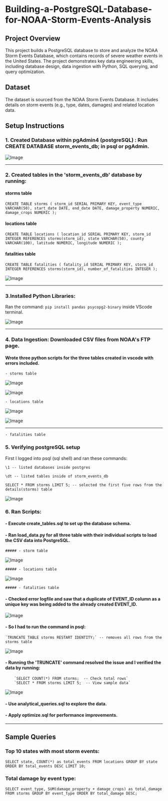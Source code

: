 # Building-a-PostgreSQL-Database-for-NOAA-Storm-Events-Analysis




## Project Overview
This project builds a PostgreSQL database to store and analyze the NOAA Storm Events Database, which contains records of severe weather events in the United States. The project demonstrates key data engineering skills, including database design, data ingestion with Python, SQL querying, and query optimization.


## Dataset
The dataset is sourced from the NOAA Storm Events Database. It includes details on storm events (e.g., type, dates, damages) and related location data.







## Setup Instructions


### 1. Created Database within pgAdmin4 (postgreSQL) : Run CREATE DATABASE storm_events_db; in psql or pgAdmin.

![Image](https://github.com/user-attachments/assets/98d8af75-2444-4110-9002-74eb59027f33)

--- 

### 2. Created tables in the 'storm_events_db' database by running: 

#### storms table 


`CREATE TABLE storms (
    storm_id SERIAL PRIMARY KEY,
    event_type VARCHAR(50),
    start_date DATE,
    end_date DATE,
    damage_property NUMERIC,
    damage_crops NUMERIC
);`


#### locations table

`CREATE TABLE locations (
    location_id SERIAL PRIMARY KEY,
    storm_id INTEGER REFERENCES storms(storm_id),
    state VARCHAR(50),
    county VARCHAR(100),
    latitude NUMERIC,
    longitude NUMERIC
);`

#### fatalities table

`CREATE TABLE fatalities (
    fatality_id SERIAL PRIMARY KEY,
    storm_id INTEGER REFERENCES storms(storm_id),
    number_of_fatalities INTEGER
);`


![Image](https://github.com/user-attachments/assets/ba48bd8f-4cc7-4597-b1c5-48fa1ad7c11b)


---

### 3.Installed Python Libraries:

Ran the command: `pip install pandas psycopg2-binary` inside VScode terminal. 

![Image](https://github.com/user-attachments/assets/54dc9a2c-f8e4-4295-b778-ca18d770037f)


---

### 4. Data Ingestion: Downloaded CSV files from NOAA's FTP page.

#### Wrote three python scripts for the three tables created in vscode with errors included. 

    - storms table
![Image](https://github.com/user-attachments/assets/0670b822-ddd5-4d59-bae3-cbdea8c80811)

![Image](https://github.com/user-attachments/assets/70b3dc83-2c83-416e-a4a3-d97d067172b5)


    - locations table
![Image](https://github.com/user-attachments/assets/68c8de7a-6fe0-4934-b7fd-1dab690205f5)

![Image](https://github.com/user-attachments/assets/795a3644-6e8d-41ae-bf46-0035bb79c0e6)


--- 

    - fatalities table 



### 5. Verifying postgreSQL setup  

First I logged into psql (sql shell) and ran these commands: 

`\1 -- listed databases inside postgres`

`\dt -- listed tables inside of storm_events_db` 

`SELECT * FROM storms LIMIT 5; -- selected the first five rows from the details(storms) table`  


![Image](https://github.com/user-attachments/assets/7b9472ac-add4-468e-b5f5-73d02d001858)



### 6. Ran Scripts:

  #### - Execute create_tables.sql to set up the database schema.

  #### - Ran load_data.py for all three table with their individual scripts to load the CSV data into PostgreSQL.


    ##### - storm table
    
![Image](https://github.com/user-attachments/assets/2f73e091-64e8-4e4d-aeba-e41847de6589)


    ##### - locations table
    
![Image](https://github.com/user-attachments/assets/9bef7480-7af7-4f5e-938b-b4a8c721f251)


    ##### - fatalities table






  #### - Checked error logfile and saw that a duplicate of EVENT_ID column as a unique key was being added to the already created EVENT_ID.
    
![Image](https://github.com/user-attachments/assets/53e75223-099f-4797-b04f-565e2129c0d8)


  #### - So I had to run the command in psql:
    `TRUNCATE TABLE storms RESTART IDENTITY;` -- removes all rows from the storms table
    
![Image](https://github.com/user-attachments/assets/c0e2bc32-d1c1-49bb-878a-be92feb83994)


  #### - Running the 'TRUNCATE' command resolved the issue and I verified the data by running:
    
        `SELECT COUNT(*) FROM storms;  -- Check total rows`
        `SELECT * FROM storms LIMIT 5;  -- View sample data`

![Image](https://github.com/user-attachments/assets/c35bf40b-8753-45fd-8933-d8c34b3cc4ef)

    
  #### - Use analytical_queries.sql to explore the data.

  #### - Apply optimize.sql for performance improvements.


--- 

## Sample Queries


### Top 10 states with most storm events:

`SELECT state, COUNT(*) as total_events
FROM locations
GROUP BY state
ORDER BY total_events DESC
LIMIT 10;`



### Total damage by event type:

`SELECT event_type, SUM(damage_property + damage_crops) as total_damage
FROM storms
GROUP BY event_type
ORDER BY total_damage DESC;`

